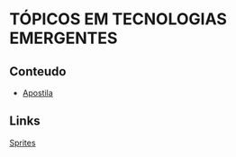 # TÓPICOS EM TECNOLOGIAS EMERGENTES



## **Conteudo**


 - [Apostila](./apostila/README.md)
 
 ## **Links**
 
 [Sprites](https://www.spriters-resource.com/)
